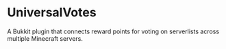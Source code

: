 # UniversalVotes
A Bukkit plugin that connects reward points for voting on serverlists across multiple Minecraft servers.
